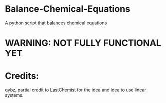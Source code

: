 # Balance-Chemical-Equations
A python script that balances chemical equations
# WARNING: NOT FULLY FUNCTIONAL YET

# Credits:
qybz, partial credit to [LastChemist](https://github.com/LastChemist) for the idea and idea to use linear systems.
